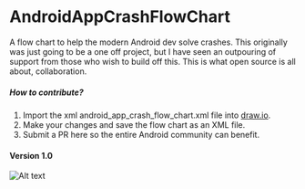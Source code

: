 # AndroidAppCrashFlowChart

A flow chart to help the modern Android dev solve crashes. This originally was just going to be a one off project, but I have seen an outpouring of support from those who wish to build off this. This is what open source is all about, collaboration.  

##### How to contribute?

1. Import the xml android_app_crash_flow_chart.xml file into [draw.io][1].
2. Make your changes and save the flow chart as an XML file.
3. Submit a PR here so the entire Android community can benefit.

[1]: https://www.draw.io/        "draw.io"

#### Version 1.0

![Alt text](http://i.imgur.com/J8DeRUy.png)
